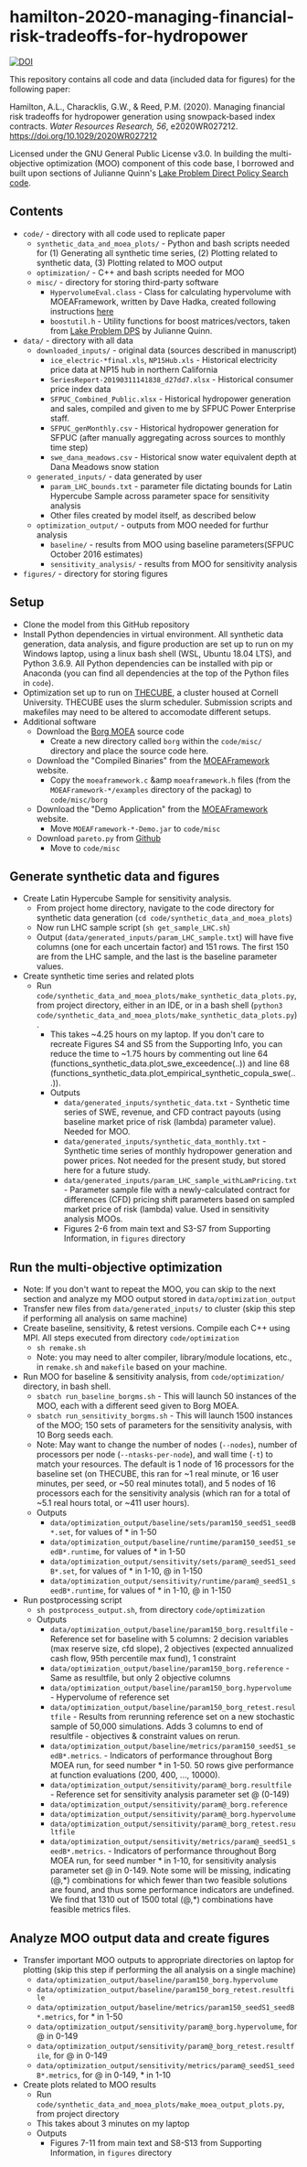 # hamilton-2020-managing-financial-risk-tradeoffs-for-hydropower
[![DOI](https://zenodo.org/badge/232390353.svg)](https://zenodo.org/badge/latestdoi/232390353)

This repository contains all code and data (included data for figures) for the following paper:

Hamilton, A.L., Characklis, G.W., &amp; Reed, P.M. (2020). Managing financial risk tradeoffs for hydropower generation using snowpack-based index contracts. *Water Resources Research, 56*, e2020WR027212. https://doi.org/10.1029/2020WR027212

Licensed under the GNU General Public License v3.0. In building the multi-objective optimization (MOO) component of this code base, I borrowed and built upon sections of Julianne Quinn's [Lake Problem Direct Policy Search code](https://github.com/julianneq/Lake_Problem_DPS).

## Contents
* `code/` - directory with all code used to replicate paper
  * `synthetic_data_and_moea_plots/` - Python and bash scripts needed for (1) Generating all synthetic time series, (2) Plotting related to synthetic data, (3) Plotting related to MOO output
  * `optimization/` - C++ and bash scripts needed for MOO
  * `misc/` - directory for storing third-party software
    * `HypervolumeEval.class` - Class for calculating hypervolume with MOEAFramework, written by Dave Hadka, created following instructions [here](https://waterprogramming.wordpress.com/2015/08/26/moea-diagnostics-for-a-simple-test-case-part-23/)
    * `boostutil.h` - Utility functions for boost matrices/vectors, taken from [Lake Problem DPS](https://github.com/julianneq/Lake_Problem_DPS/blob/master/Optimization/boostutil.h) by Julianne Quinn.
* `data/` - directory with all data
  * `downloaded_inputs/` - original data (sources described in manuscript)
    * `ice_electric-*final.xls`, `NP15Hub.xls` - Historical electricity price data at NP15 hub in northern California
    * `SeriesReport-20190311141838_d27dd7.xlsx` - Historical consumer price index data
    * `SFPUC_Combined_Public.xlsx` - Historical hydropower generation and sales, compiled and given to me by SFPUC Power Enterprise staff.
    * `SFPUC_genMonthly.csv` - Historical hydropower generation for SFPUC (after manually aggregating across sources to monthly time step)
    * `swe_dana_meadows.csv` - Historical snow water equivalent depth at Dana Meadows snow station
  * `generated_inputs/` - data generated by user
    * `param_LHC_bounds.txt` - parameter file dictating bounds for Latin Hypercube Sample across parameter space for sensitivity analysis
    * Other files created by model itself, as described below
  * `optimization_output/` - outputs from MOO needed for furthur analysis
    * `baseline/` - results from MOO using baseline parameters(SFPUC October 2016 estimates)
    * `sensitivity_analysis/` - results from MOO for sensitivity analysis
* `figures/` - directory for storing figures

## Setup
* Clone the model from this GitHub repository
* Install Python dependencies in virtual environment. All synthetic data generation, data analysis, and figure production are set up to run on my Windows laptop, using a linux bash shell (WSL, Ubuntu 18.04 LTS), and Python 3.6.9. All Python dependencies can be installed with pip or Anaconda (you can find all dependencies at the top of the Python files in ``code``). 
* Optimization set up to run on [THECUBE](https://www.cac.cornell.edu/wiki/index.php?title=THECUBE_Cluster), a cluster housed at Cornell University. THECUBE uses the slurm scheduler. Submission scripts and makefiles may need to be altered to accomodate different setups.
* Additional software
  * Download the [Borg MOEA](http://borgmoea.org/) source code
    * Create a new directory called `borg` within the `code/misc/` directory and place the source code here.
  * Download the "Compiled Binaries" from the [MOEAFramework](http://www.moeaframework.org/) website.
    * Copy the `moeaframework.c` &amp `moeaframework.h` files (from the `MOEAFramework-*/examples` directory of the packag) to `code/misc/borg` 
  * Download the "Demo Application" from the [MOEAFramework](http://www.moeaframework.org/) website.
    * Move `MOEAFramework-*-Demo.jar` to `code/misc`
  * Download `pareto.py` from [Github](https://github.com/matthewjwoodruff/pareto.py) 
    * Move to `code/misc`
    
## Generate synthetic data and figures
* Create Latin Hypercube Sample for sensitivity analysis. 
  * From project home directory, navigate to the code directory for synthetic data generation (`cd code/synthetic_data_and_moea_plots`)
  * Now run LHC sample script (`sh get_sample_LHC.sh`)
  * Output (`data/generated_inputs/param_LHC_sample.txt`) will have five columns (one for each uncertain factor) and 151 rows. The first 150 are from the LHC sample, and the last is the baseline parameter values.
* Create synthetic time series and related plots
  * Run `code/synthetic_data_and_moea_plots/make_synthetic_data_plots.py`, from project directory, either in an IDE, or in a bash shell (`python3 code/synthetic_data_and_moea_plots/make_synthetic_data_plots.py`).
    * This takes ~4.25 hours on my laptop. If you don't care to recreate Figures S4 and S5 from the Supporting Info, you can reduce the time to ~1.75 hours by commenting out line 64 (functions_synthetic_data.plot_swe_exceedence(..)) and line 68 (functions_synthetic_data.plot_empirical_synthetic_copula_swe(...)).
    * Outputs
      * `data/generated_inputs/synthetic_data.txt` - Synthetic time series of SWE, revenue, and CFD contract payouts (using baseline market price of risk (lambda) parameter value). Needed for MOO.
      * `data/generated_inputs/synthetic_data_monthly.txt` - Synthetic time series of monthly hydropower generation and power prices. Not needed for the present study, but stored here for a future study.
      * `data/generated_inputs/param_LHC_sample_withLamPricing.txt` - Parameter sample file with a newly-calculated contract for differences (CFD) pricing shift parameters based on sampled market price of risk (lambda) value. Used in sensitivity analysis MOOs.
      * Figures 2-6 from main text and S3-S7 from Supporting Information, in `figures` directory

## Run the multi-objective optimization 
* Note: If you don't want to repeat the MOO, you can skip to the next section and analyze my MOO output stored in `data/optimization_output`
* Transfer new files from `data/generated_inputs/` to cluster (skip this step if performing all analysis on same machine)
* Create baseline, sensitivity, & retest versions. Compile each C++ using MPI. All steps executed from directory `code/optimization`
  * `sh remake.sh`
  * Note: you may need to alter compiler, library/module locations, etc., in `remake.sh` and `makefile` based on your machine.
* Run MOO for baseline & sensitivity analysis, from `code/optimization/` directory, in bash shell.
  * `sbatch run_baseline_borgms.sh` - This will launch 50 instances of the MOO, each with a different seed given to Borg MOEA.
  * `sbatch run_sensitivity_borgms.sh` - This will launch 1500 instances of the MOO; 150 sets of parameters for the sensitivity analysis, with 10 Borg seeds each.
  * Note: May want to change the number of nodes (`--nodes`), number of processors per node (`--ntasks-per-node`), and wall time (`-t`) to match your resources. The default is 1 node of 16 processors for the baseline set (on THECUBE, this ran for ~1 real minute, or 16 user minutes, per seed, or ~50 real minutes total), and 5 nodes of 16 processors each for the sensitivity analysis (which ran for a total of ~5.1 real hours total, or ~411 user hours).
  * Outputs
    * `data/optimization_output/baseline/sets/param150_seedS1_seedB*.set`, for values of * in 1-50
    * `data/optimization_output/baseline/runtime/param150_seedS1_seedB*.runtime`, for values of * in 1-50
    * `data/optimization_output/sensitivity/sets/param@_seedS1_seedB*.set`, for values of * in 1-10, @ in 1-150
    * `data/optimization_output/sensitivity/runtime/param@_seedS1_seedB*.runtime`, for values of * in 1-10, @ in 1-150
* Run postprocessing script
  * `sh postprocess_output.sh`, from directory `code/optimization`
  * Outputs
    * `data/optimization_output/baseline/param150_borg.resultfile` - Reference set for baseline with 5 columns: 2 decision variables (max reserve size, cfd slope), 2 objectives (expected annualized cash flow, 95th percentile max fund), 1 constraint
    * `data/optimization_output/baseline/param150_borg.reference` - Same as resultfile, but only 2 objective columns
    * `data/optimization_output/baseline/param150_borg.hypervolume` - Hypervolume of reference set
    * `data/optimization_output/baseline/param150_borg_retest.resultfile` - Results from rerunning reference set on a new stochastic sample of 50,000 simulations. Adds 3 columns to end of resultfile - objectives & constraint values on rerun.
    * `data/optimization_output/baseline/metrics/param150_seedS1_seedB*.metrics`. - Indicators of performance throughout Borg MOEA run, for seed number * in 1-50. 50 rows give performance at function evaluations (200, 400, ..., 10000).
    * `data/optimization_output/sensitivity/param@_borg.resultfile` - Reference set for sensitivity analysis parameter set @ (0-149)
    * `data/optimization_output/sensitivity/param@_borg.reference` 
    * `data/optimization_output/sensitivity/param@_borg.hypervolume` 
    * `data/optimization_output/sensitivity/param@_borg_retest.resultfile`
    * `data/optimization_output/sensitivity/metrics/param@_seedS1_seedB*.metrics`. - Indicators of performance throughout Borg MOEA run, for seed number * in 1-10, for sensitivity analysis parameter set @ in 0-149. Note some will be missing, indicating (@,*) combinations for which fewer than two feasible solutions are found, and thus some performance indicators are undefined. We find that 1310 out of 1500 total (@,\*) combinations have feasible metrics files.
## Analyze MOO output data and create figures
* Transfer important MOO outputs to appropriate directories on laptop for plotting (skip this step if performing the all analysis on a single machine)
  * `data/optimization_output/baseline/param150_borg.hypervolume`
  * `data/optimization_output/baseline/param150_borg_retest.resultfile`
  * `data/optimization_output/baseline/metrics/param150_seedS1_seedB*.metrics`, for * in 1-50
  * `data/optimization_output/sensitivity/param@_borg.hypervolume`, for @ in 0-149
  * `data/optimization_output/sensitivity/param@_borg_retest.resultfile`, for @ in 0-149
  * `data/optimization_output/sensitivity/metrics/param@_seedS1_seedB*.metrics`, for @ in 0-149, * in 1-10
* Create plots related to MOO results
  * Run `code/synthetic_data_and_moea_plots/make_moea_output_plots.py`, from project directory
  * This takes about 3 minutes on my laptop
  * Outputs
    * Figures 7-11 from main text and S8-S13 from Supporting Information, in `figures` directory
